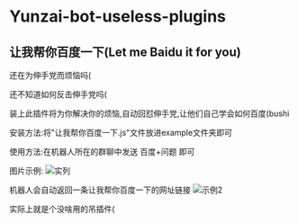 # Yunzai-bot-useless-plugins
## 让我帮你百度一下(Let me Baidu it for you)
还在为伸手党而烦恼吗(

还不知道如何反击伸手党吗(

装上此插件将为你解决你的烦恼,自动回怼伸手党,让他们自己学会如何百度(bushi


安装方法:将"让我帮你百度一下.js"文件放进example文件夹即可

使用方法:在机器人所在的群聊中发送 百度+问题 即可

图片示例:
![实列](https://github.com/SLSkuy/Yunzai-bot-useless-plugins/assets/117839039/52a01243-b86c-4616-b67e-f76cc6c36656)

机器人会自动返回一条让我帮你百度一下的网址链接
![示例2](https://github.com/SLSkuy/Yunzai-bot-useless-plugins/assets/117839039/f4a34d7b-d130-4eb5-8c3a-809e1c6310d0)



实际上就是个没啥用的吊插件(
